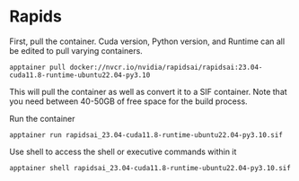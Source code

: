 # Rapids

First, pull the container. Cuda version, Python version, and Runtime can all be edited to pull varying containers.
```
apptainer pull docker://nvcr.io/nvidia/rapidsai/rapidsai:23.04-cuda11.8-runtime-ubuntu22.04-py3.10
```
This will pull the container as well as convert it to a SIF container. Note that you need between 40-50GB of free space for the build process.

Run the container
```
apptainer run rapidsai_23.04-cuda11.8-runtime-ubuntu22.04-py3.10.sif
```
Use shell to access the shell or executive commands within it
```
apptainer shell rapidsai_23.04-cuda11.8-runtime-ubuntu22.04-py3.10.sif
```

